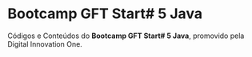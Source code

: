 # Bootcamp GFT Start# 5 Java
Códigos e Conteúdos do **Bootcamp GFT Start# 5 Java**, promovido pela Digital Innovation One.




